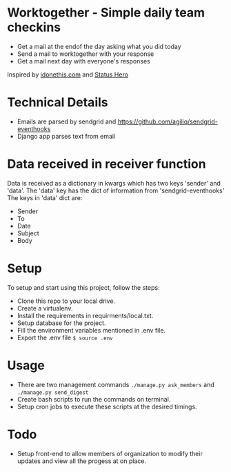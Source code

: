 Worktogether - Simple daily team checkins
============================================================

* Get a mail at the endof the day asking what you did today
* Send a mail to worktogether with your response
* Get a mail next day with everyone's responses

Inspired by [idonethis.com](http://idonethis.com) and [Status Hero](https://statushero.com/)

Technical Details
====================

* Emails are parsed by sendgrid and https://github.com/agiliq/sendgrid-eventhooks
* Django app parses text from email

Data received in receiver function
=======================================

Data is received as a dictionary in kwargs which has two keys 'sender' and 'data'. The 'data' key has the dict of information from 'sendgrid-eventhooks'
The keys in 'data' dict are:
* Sender
* To
* Date
* Subject
* Body

Setup
=============

To setup and start using this project, follow the steps:
* Clone this repo to your local drive.
* Create a virtualenv.
* Install the requirements in requirments/local.txt.
* Setup database for the project.
* Fill the environment variables mentioned in .env file.
* Export the .env file `$ source .env`

Usage
==============
* There are two management commands `./manage.py ask_members` and `./manage.py send_digest`
* Create bash scripts to run the commands on terminal.
* Setup cron jobs to execute these scripts at the desired timings.

Todo
=====================

* Setup front-end to allow members of organization to modify their updates and view all the progess at on place.
